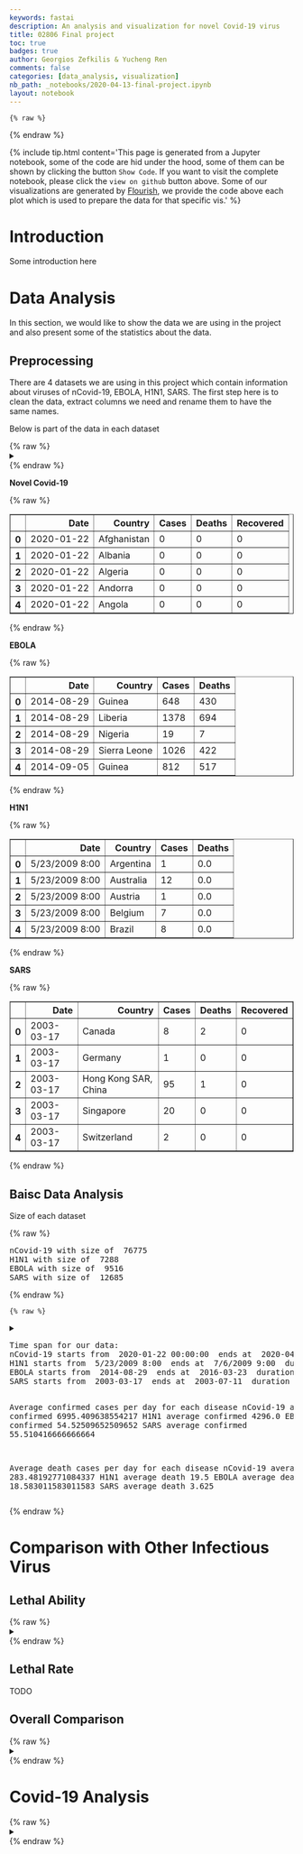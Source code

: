 ```yaml
---
keywords: fastai
description: An analysis and visualization for novel Covid-19 virus
title: 02806 Final project 
toc: true 
badges: true
author: Georgios Zefkilis & Yucheng Ren
comments: false
categories: [data_analysis, visualization]
nb_path: _notebooks/2020-04-13-final-project.ipynb
layout: notebook
---
```


<!--
#################################################
### THIS FILE WAS AUTOGENERATED! DO NOT EDIT! ###
#################################################
# file to edit: _notebooks/2020-04-13-final-project.ipynb
-->

<div class="container" id="notebook-container">
        
    {% raw %}
    
<div class="cell border-box-sizing code_cell rendered">

</div>
    {% endraw %}

<div class="cell border-box-sizing text_cell rendered"><div class="inner_cell">
<div class="text_cell_render border-box-sizing rendered_html">
<p>{% include tip.html content='This page is generated from a Jupyter notebook, some of the code are hid under the hood, some of them can be shown by clicking the button <code>Show Code</code>. If you want to visit the complete notebook, please click the <code>view on github</code> button above. Some of our visualizations are generated by <a href="https://app.flourish.studio/">Flourish</a>, we provide the code above each plot which is used to prepare the data for that specific vis.' %}</p>

</div>
</div>
</div>
<div class="cell border-box-sizing text_cell rendered"><div class="inner_cell">
<div class="text_cell_render border-box-sizing rendered_html">
<h1 id="Introduction">Introduction<a class="anchor-link" href="#Introduction"> </a></h1><p>Some introduction here</p>

</div>
</div>
</div>
<div class="cell border-box-sizing text_cell rendered"><div class="inner_cell">
<div class="text_cell_render border-box-sizing rendered_html">
<h1 id="Data-Analysis">Data Analysis<a class="anchor-link" href="#Data-Analysis"> </a></h1><p>In this section, we would like to show the data we are using in the project and also present some of the statistics about the data.</p>

</div>
</div>
</div>
<div class="cell border-box-sizing text_cell rendered"><div class="inner_cell">
<div class="text_cell_render border-box-sizing rendered_html">
<h2 id="Preprocessing">Preprocessing<a class="anchor-link" href="#Preprocessing"> </a></h2><p>There are 4 datasets we are using in this project which contain information about viruses of nCovid-19, EBOLA, H1N1, SARS. The first step here is to clean the data, extract columns we need and rename them to have the same names.</p>
<p>Below is part of the data in each dataset</p>

</div>
</div>
</div>
    {% raw %}
    
<div class="cell border-box-sizing code_cell rendered">
<details class="description">
      <summary class="btn btn-sm" data-open="Hide Code" data-close="Show Code"></summary>
        <p><div class="input">

<div class="inner_cell">
    <div class="input_area">
<div class=" highlight hl-ipython3"><pre><span></span><span class="c1">#collapse-hide</span>

<span class="c1"># cov19 preprocess</span>
<span class="n">cov19</span> <span class="o">=</span> <span class="n">cov19</span><span class="p">[[</span><span class="s1">&#39;Date&#39;</span><span class="p">,</span> <span class="s1">&#39;Country&#39;</span><span class="p">,</span> <span class="s1">&#39;Confirmed&#39;</span><span class="p">,</span> <span class="s1">&#39;Deaths&#39;</span><span class="p">,</span> <span class="s1">&#39;Recovered&#39;</span><span class="p">]]</span>
<span class="n">cov19</span><span class="p">[</span><span class="s1">&#39;Country&#39;</span><span class="p">]</span> <span class="o">=</span> <span class="n">cov19</span><span class="p">[</span><span class="s1">&#39;Country&#39;</span><span class="p">]</span><span class="o">.</span><span class="n">replace</span><span class="p">(</span><span class="s1">&#39;Mainland China&#39;</span><span class="p">,</span> <span class="s1">&#39;China&#39;</span><span class="p">)</span>
<span class="n">cov19</span><span class="o">.</span><span class="n">columns</span> <span class="o">=</span> <span class="p">[</span><span class="s1">&#39;Date&#39;</span><span class="p">,</span> <span class="s1">&#39;Country&#39;</span><span class="p">,</span> <span class="s1">&#39;Cases&#39;</span><span class="p">,</span> <span class="s1">&#39;Deaths&#39;</span><span class="p">,</span> <span class="s1">&#39;Recovered&#39;</span><span class="p">]</span>
<span class="n">cov19</span> <span class="o">=</span> <span class="n">cov19</span><span class="o">.</span><span class="n">groupby</span><span class="p">([</span><span class="s1">&#39;Date&#39;</span><span class="p">,</span> <span class="s1">&#39;Country&#39;</span><span class="p">])[[</span><span class="s1">&#39;Cases&#39;</span><span class="p">,</span> <span class="s1">&#39;Deaths&#39;</span><span class="p">,</span> <span class="s1">&#39;Recovered&#39;</span><span class="p">]]</span>
<span class="n">cov19</span> <span class="o">=</span> <span class="n">cov19</span><span class="o">.</span><span class="n">sum</span><span class="p">()</span><span class="o">.</span><span class="n">reset_index</span><span class="p">()</span>

<span class="c1"># ebola preprocess</span>
<span class="n">ebola</span> <span class="o">=</span> <span class="n">ebola</span><span class="p">[[</span><span class="s1">&#39;Date&#39;</span><span class="p">,</span> <span class="s1">&#39;Country&#39;</span><span class="p">,</span> <span class="s1">&#39;No. of confirmed, probable and suspected cases&#39;</span><span class="p">,</span>
                     <span class="s1">&#39;No. of confirmed, probable and suspected deaths&#39;</span><span class="p">]]</span>
<span class="n">ebola</span><span class="o">.</span><span class="n">columns</span> <span class="o">=</span> <span class="p">[</span><span class="s1">&#39;Date&#39;</span><span class="p">,</span> <span class="s1">&#39;Country&#39;</span><span class="p">,</span> <span class="s1">&#39;Cases&#39;</span><span class="p">,</span> <span class="s1">&#39;Deaths&#39;</span><span class="p">]</span>
<span class="n">ebola</span> <span class="o">=</span> <span class="n">ebola</span><span class="o">.</span><span class="n">groupby</span><span class="p">([</span><span class="s1">&#39;Date&#39;</span><span class="p">,</span> <span class="s1">&#39;Country&#39;</span><span class="p">])[[</span><span class="s1">&#39;Cases&#39;</span><span class="p">,</span> <span class="s1">&#39;Deaths&#39;</span><span class="p">]]</span>
<span class="n">ebola</span> <span class="o">=</span> <span class="n">ebola</span><span class="o">.</span><span class="n">sum</span><span class="p">()</span><span class="o">.</span><span class="n">reset_index</span><span class="p">()</span>
<span class="n">ebola</span><span class="p">[</span><span class="s1">&#39;Cases&#39;</span><span class="p">]</span> <span class="o">=</span> <span class="n">ebola</span><span class="p">[</span><span class="s1">&#39;Cases&#39;</span><span class="p">]</span><span class="o">.</span><span class="n">fillna</span><span class="p">(</span><span class="mi">0</span><span class="p">)</span>
<span class="n">ebola</span><span class="p">[</span><span class="s1">&#39;Deaths&#39;</span><span class="p">]</span> <span class="o">=</span> <span class="n">ebola</span><span class="p">[</span><span class="s1">&#39;Deaths&#39;</span><span class="p">]</span><span class="o">.</span><span class="n">fillna</span><span class="p">(</span><span class="mi">0</span><span class="p">)</span>
<span class="n">ebola</span><span class="p">[</span><span class="s1">&#39;Cases&#39;</span><span class="p">]</span> <span class="o">=</span> <span class="n">ebola</span><span class="p">[</span><span class="s1">&#39;Cases&#39;</span><span class="p">]</span><span class="o">.</span><span class="n">astype</span><span class="p">(</span><span class="s1">&#39;int&#39;</span><span class="p">)</span>
<span class="n">ebola</span><span class="p">[</span><span class="s1">&#39;Deaths&#39;</span><span class="p">]</span> <span class="o">=</span> <span class="n">ebola</span><span class="p">[</span><span class="s1">&#39;Deaths&#39;</span><span class="p">]</span><span class="o">.</span><span class="n">astype</span><span class="p">(</span><span class="s1">&#39;int&#39;</span><span class="p">)</span>

<span class="c1"># h1n1 preprocess</span>
<span class="n">h1n1</span> <span class="o">=</span> <span class="n">h1n1</span><span class="p">[[</span><span class="s1">&#39;Update Time&#39;</span><span class="p">,</span> <span class="s1">&#39;Country&#39;</span><span class="p">,</span> <span class="s1">&#39;Cases&#39;</span><span class="p">,</span> <span class="s1">&#39;Deaths&#39;</span><span class="p">]]</span>
<span class="n">h1n1</span><span class="o">.</span><span class="n">columns</span> <span class="o">=</span> <span class="p">[</span><span class="s1">&#39;Date&#39;</span><span class="p">,</span> <span class="s1">&#39;Country&#39;</span><span class="p">,</span> <span class="s1">&#39;Cases&#39;</span><span class="p">,</span> <span class="s1">&#39;Deaths&#39;</span><span class="p">]</span>
<span class="n">h1n1</span> <span class="o">=</span> <span class="n">h1n1</span><span class="o">.</span><span class="n">groupby</span><span class="p">([</span><span class="s1">&#39;Date&#39;</span><span class="p">,</span> <span class="s1">&#39;Country&#39;</span><span class="p">])[[</span><span class="s1">&#39;Cases&#39;</span><span class="p">,</span> <span class="s1">&#39;Deaths&#39;</span><span class="p">]]</span>
<span class="n">h1n1</span> <span class="o">=</span> <span class="n">h1n1</span><span class="o">.</span><span class="n">sum</span><span class="p">()</span><span class="o">.</span><span class="n">reset_index</span><span class="p">()</span>

<span class="c1"># sars preprocess</span>

<span class="n">sars</span> <span class="o">=</span> <span class="n">sars</span><span class="p">[[</span><span class="s1">&#39;Date&#39;</span><span class="p">,</span> <span class="s1">&#39;Country&#39;</span><span class="p">,</span> <span class="s1">&#39;Cumulative number of case(s)&#39;</span><span class="p">,</span> 
                   <span class="s1">&#39;Number of deaths&#39;</span><span class="p">,</span> <span class="s1">&#39;Number recovered&#39;</span><span class="p">]]</span>
<span class="n">sars</span><span class="o">.</span><span class="n">columns</span> <span class="o">=</span> <span class="p">[</span><span class="s1">&#39;Date&#39;</span><span class="p">,</span> <span class="s1">&#39;Country&#39;</span><span class="p">,</span> <span class="s1">&#39;Cases&#39;</span><span class="p">,</span> <span class="s1">&#39;Deaths&#39;</span><span class="p">,</span> <span class="s1">&#39;Recovered&#39;</span><span class="p">]</span>
<span class="n">sars</span> <span class="o">=</span> <span class="n">sars</span><span class="o">.</span><span class="n">groupby</span><span class="p">([</span><span class="s1">&#39;Date&#39;</span><span class="p">,</span> <span class="s1">&#39;Country&#39;</span><span class="p">])[[</span><span class="s1">&#39;Cases&#39;</span><span class="p">,</span> <span class="s1">&#39;Deaths&#39;</span><span class="p">,</span> <span class="s1">&#39;Recovered&#39;</span><span class="p">]]</span>
<span class="n">sars</span> <span class="o">=</span> <span class="n">sars</span><span class="o">.</span><span class="n">sum</span><span class="p">()</span><span class="o">.</span><span class="n">reset_index</span><span class="p">()</span>
</pre></div>

    </div>
</div>
</div>
</p>
    </details>
</div>
    {% endraw %}

<div class="cell border-box-sizing text_cell rendered"><div class="inner_cell">
<div class="text_cell_render border-box-sizing rendered_html">
<p><strong>Novel Covid-19</strong></p>

</div>
</div>
</div>
    {% raw %}
    
<div class="cell border-box-sizing code_cell rendered">

<div class="output_wrapper">
<div class="output">

<div class="output_area">


<div class="output_html rendered_html output_subarea output_execute_result">
<div>
<style scoped>
    .dataframe tbody tr th:only-of-type {
        vertical-align: middle;
    }

    .dataframe tbody tr th {
        vertical-align: top;
    }

    .dataframe thead th {
        text-align: right;
    }
</style>
<table border="1" class="dataframe">
  <thead>
    <tr style="text-align: right;">
      <th></th>
      <th>Date</th>
      <th>Country</th>
      <th>Cases</th>
      <th>Deaths</th>
      <th>Recovered</th>
    </tr>
  </thead>
  <tbody>
    <tr>
      <th>0</th>
      <td>2020-01-22</td>
      <td>Afghanistan</td>
      <td>0</td>
      <td>0</td>
      <td>0</td>
    </tr>
    <tr>
      <th>1</th>
      <td>2020-01-22</td>
      <td>Albania</td>
      <td>0</td>
      <td>0</td>
      <td>0</td>
    </tr>
    <tr>
      <th>2</th>
      <td>2020-01-22</td>
      <td>Algeria</td>
      <td>0</td>
      <td>0</td>
      <td>0</td>
    </tr>
    <tr>
      <th>3</th>
      <td>2020-01-22</td>
      <td>Andorra</td>
      <td>0</td>
      <td>0</td>
      <td>0</td>
    </tr>
    <tr>
      <th>4</th>
      <td>2020-01-22</td>
      <td>Angola</td>
      <td>0</td>
      <td>0</td>
      <td>0</td>
    </tr>
  </tbody>
</table>
</div>
</div>

</div>

</div>
</div>

</div>
    {% endraw %}

<div class="cell border-box-sizing text_cell rendered"><div class="inner_cell">
<div class="text_cell_render border-box-sizing rendered_html">
<p><strong>EBOLA</strong></p>

</div>
</div>
</div>
    {% raw %}
    
<div class="cell border-box-sizing code_cell rendered">

<div class="output_wrapper">
<div class="output">

<div class="output_area">


<div class="output_html rendered_html output_subarea output_execute_result">
<div>
<style scoped>
    .dataframe tbody tr th:only-of-type {
        vertical-align: middle;
    }

    .dataframe tbody tr th {
        vertical-align: top;
    }

    .dataframe thead th {
        text-align: right;
    }
</style>
<table border="1" class="dataframe">
  <thead>
    <tr style="text-align: right;">
      <th></th>
      <th>Date</th>
      <th>Country</th>
      <th>Cases</th>
      <th>Deaths</th>
    </tr>
  </thead>
  <tbody>
    <tr>
      <th>0</th>
      <td>2014-08-29</td>
      <td>Guinea</td>
      <td>648</td>
      <td>430</td>
    </tr>
    <tr>
      <th>1</th>
      <td>2014-08-29</td>
      <td>Liberia</td>
      <td>1378</td>
      <td>694</td>
    </tr>
    <tr>
      <th>2</th>
      <td>2014-08-29</td>
      <td>Nigeria</td>
      <td>19</td>
      <td>7</td>
    </tr>
    <tr>
      <th>3</th>
      <td>2014-08-29</td>
      <td>Sierra Leone</td>
      <td>1026</td>
      <td>422</td>
    </tr>
    <tr>
      <th>4</th>
      <td>2014-09-05</td>
      <td>Guinea</td>
      <td>812</td>
      <td>517</td>
    </tr>
  </tbody>
</table>
</div>
</div>

</div>

</div>
</div>

</div>
    {% endraw %}

<div class="cell border-box-sizing text_cell rendered"><div class="inner_cell">
<div class="text_cell_render border-box-sizing rendered_html">
<p><strong>H1N1</strong></p>

</div>
</div>
</div>
    {% raw %}
    
<div class="cell border-box-sizing code_cell rendered">

<div class="output_wrapper">
<div class="output">

<div class="output_area">


<div class="output_html rendered_html output_subarea output_execute_result">
<div>
<style scoped>
    .dataframe tbody tr th:only-of-type {
        vertical-align: middle;
    }

    .dataframe tbody tr th {
        vertical-align: top;
    }

    .dataframe thead th {
        text-align: right;
    }
</style>
<table border="1" class="dataframe">
  <thead>
    <tr style="text-align: right;">
      <th></th>
      <th>Date</th>
      <th>Country</th>
      <th>Cases</th>
      <th>Deaths</th>
    </tr>
  </thead>
  <tbody>
    <tr>
      <th>0</th>
      <td>5/23/2009 8:00</td>
      <td>Argentina</td>
      <td>1</td>
      <td>0.0</td>
    </tr>
    <tr>
      <th>1</th>
      <td>5/23/2009 8:00</td>
      <td>Australia</td>
      <td>12</td>
      <td>0.0</td>
    </tr>
    <tr>
      <th>2</th>
      <td>5/23/2009 8:00</td>
      <td>Austria</td>
      <td>1</td>
      <td>0.0</td>
    </tr>
    <tr>
      <th>3</th>
      <td>5/23/2009 8:00</td>
      <td>Belgium</td>
      <td>7</td>
      <td>0.0</td>
    </tr>
    <tr>
      <th>4</th>
      <td>5/23/2009 8:00</td>
      <td>Brazil</td>
      <td>8</td>
      <td>0.0</td>
    </tr>
  </tbody>
</table>
</div>
</div>

</div>

</div>
</div>

</div>
    {% endraw %}

<div class="cell border-box-sizing text_cell rendered"><div class="inner_cell">
<div class="text_cell_render border-box-sizing rendered_html">
<p><strong>SARS</strong></p>

</div>
</div>
</div>
    {% raw %}
    
<div class="cell border-box-sizing code_cell rendered">

<div class="output_wrapper">
<div class="output">

<div class="output_area">


<div class="output_html rendered_html output_subarea output_execute_result">
<div>
<style scoped>
    .dataframe tbody tr th:only-of-type {
        vertical-align: middle;
    }

    .dataframe tbody tr th {
        vertical-align: top;
    }

    .dataframe thead th {
        text-align: right;
    }
</style>
<table border="1" class="dataframe">
  <thead>
    <tr style="text-align: right;">
      <th></th>
      <th>Date</th>
      <th>Country</th>
      <th>Cases</th>
      <th>Deaths</th>
      <th>Recovered</th>
    </tr>
  </thead>
  <tbody>
    <tr>
      <th>0</th>
      <td>2003-03-17</td>
      <td>Canada</td>
      <td>8</td>
      <td>2</td>
      <td>0</td>
    </tr>
    <tr>
      <th>1</th>
      <td>2003-03-17</td>
      <td>Germany</td>
      <td>1</td>
      <td>0</td>
      <td>0</td>
    </tr>
    <tr>
      <th>2</th>
      <td>2003-03-17</td>
      <td>Hong Kong SAR, China</td>
      <td>95</td>
      <td>1</td>
      <td>0</td>
    </tr>
    <tr>
      <th>3</th>
      <td>2003-03-17</td>
      <td>Singapore</td>
      <td>20</td>
      <td>0</td>
      <td>0</td>
    </tr>
    <tr>
      <th>4</th>
      <td>2003-03-17</td>
      <td>Switzerland</td>
      <td>2</td>
      <td>0</td>
      <td>0</td>
    </tr>
  </tbody>
</table>
</div>
</div>

</div>

</div>
</div>

</div>
    {% endraw %}

<div class="cell border-box-sizing text_cell rendered"><div class="inner_cell">
<div class="text_cell_render border-box-sizing rendered_html">
<h2 id="Baisc-Data-Analysis">Baisc Data Analysis<a class="anchor-link" href="#Baisc-Data-Analysis"> </a></h2><p>Size of each dataset</p>

</div>
</div>
</div>
    {% raw %}
    
<div class="cell border-box-sizing code_cell rendered">

<div class="output_wrapper">
<div class="output">

<div class="output_area">

<div class="output_subarea output_stream output_stdout output_text">
<pre>nCovid-19 with size of  76775
H1N1 with size of  7288
EBOLA with size of  9516
SARS with size of  12685
</pre>
</div>
</div>

</div>
</div>

</div>
    {% endraw %}

    {% raw %}
    
<div class="cell border-box-sizing code_cell rendered">
<details class="description">
      <summary class="btn btn-sm" data-open="Hide Code" data-close="Show Code"></summary>
        <p><div class="input">

<div class="inner_cell">
    <div class="input_area">
<div class=" highlight hl-ipython3"><pre><span></span><span class="c1"># collapse-hide</span>

<span class="k">def</span> <span class="nf">averagePerDay</span><span class="p">(</span><span class="n">disease</span><span class="p">,</span> <span class="n">attr</span><span class="o">=</span><span class="s1">&#39;Cases&#39;</span><span class="p">):</span>
    <span class="n">allCases</span> <span class="o">=</span> <span class="n">disease</span><span class="p">[</span><span class="n">attr</span><span class="p">]</span><span class="o">.</span><span class="n">max</span><span class="p">()</span>
    <span class="n">days</span> <span class="o">=</span> <span class="nb">len</span><span class="p">(</span><span class="n">disease</span><span class="o">.</span><span class="n">Date</span><span class="o">.</span><span class="n">unique</span><span class="p">())</span>
    <span class="k">return</span> <span class="n">allCases</span> <span class="o">*</span> <span class="mf">1.0</span> <span class="o">/</span> <span class="n">days</span>

<span class="k">def</span> <span class="nf">getTimeSpan</span><span class="p">(</span><span class="n">disease</span><span class="p">):</span>
    <span class="k">return</span> <span class="p">(</span><span class="n">disease</span><span class="o">.</span><span class="n">Date</span><span class="o">.</span><span class="n">min</span><span class="p">(),</span> <span class="n">disease</span><span class="o">.</span><span class="n">Date</span><span class="o">.</span><span class="n">max</span><span class="p">(),</span> <span class="nb">len</span><span class="p">(</span><span class="n">disease</span><span class="o">.</span><span class="n">Date</span><span class="o">.</span><span class="n">unique</span><span class="p">()))</span>

<span class="nb">print</span><span class="p">(</span><span class="s2">&quot;Time span for our data:&quot;</span><span class="p">)</span>
<span class="k">for</span> <span class="n">key</span><span class="p">,</span> <span class="n">value</span> <span class="ow">in</span> <span class="n">dataset</span><span class="o">.</span><span class="n">items</span><span class="p">():</span>
    <span class="n">start</span><span class="p">,</span> <span class="n">end</span><span class="p">,</span> <span class="n">span</span> <span class="o">=</span> <span class="n">getTimeSpan</span><span class="p">(</span><span class="n">value</span><span class="p">)</span>
    <span class="nb">print</span><span class="p">(</span><span class="n">key</span><span class="p">,</span> <span class="s1">&#39;starts from &#39;</span><span class="p">,</span> <span class="n">start</span><span class="p">,</span> <span class="s1">&#39; ends at &#39;</span><span class="p">,</span> <span class="n">end</span><span class="p">,</span> <span class="s1">&#39; duration &#39;</span><span class="p">,</span> <span class="n">span</span><span class="p">,</span> <span class="s1">&#39;days&#39;</span><span class="p">)</span>

<span class="nb">print</span><span class="p">()</span>
<span class="nb">print</span><span class="p">(</span><span class="s2">&quot;Average confirmed cases per day for each disease&quot;</span><span class="p">)</span>
<span class="k">for</span> <span class="n">key</span><span class="p">,</span> <span class="n">value</span> <span class="ow">in</span> <span class="n">dataset</span><span class="o">.</span><span class="n">items</span><span class="p">():</span>
    <span class="n">cases</span> <span class="o">=</span> <span class="n">averagePerDay</span><span class="p">(</span><span class="n">value</span><span class="p">)</span>
    <span class="nb">print</span><span class="p">(</span><span class="n">key</span><span class="p">,</span> <span class="s1">&#39;average confirmed&#39;</span><span class="p">,</span> <span class="n">cases</span><span class="p">)</span>
<span class="nb">print</span><span class="p">()</span>
<span class="nb">print</span><span class="p">(</span><span class="s2">&quot;Average death cases per day for each disease&quot;</span><span class="p">)</span>
<span class="k">for</span> <span class="n">key</span><span class="p">,</span> <span class="n">value</span> <span class="ow">in</span> <span class="n">dataset</span><span class="o">.</span><span class="n">items</span><span class="p">():</span>
    <span class="n">cases</span> <span class="o">=</span> <span class="n">averagePerDay</span><span class="p">(</span><span class="n">value</span><span class="p">,</span> <span class="s1">&#39;Deaths&#39;</span><span class="p">)</span>
    <span class="nb">print</span><span class="p">(</span><span class="n">key</span><span class="p">,</span> <span class="s1">&#39;average death&#39;</span><span class="p">,</span> <span class="n">cases</span><span class="p">)</span>
</pre></div>

    </div>
</div>
</div>
</p>
    </details>
<div class="output_wrapper">
<div class="output">

<div class="output_area">

<div class="output_subarea output_stream output_stdout output_text">
<pre>Time span for our data:
nCovid-19 starts from  2020-01-22 00:00:00  ends at  2020-04-13 00:00:00  duration  83 days
H1N1 starts from  5/23/2009 8:00  ends at  7/6/2009 9:00  duration  22 days
EBOLA starts from  2014-08-29  ends at  2016-03-23  duration  259 days
SARS starts from  2003-03-17  ends at  2003-07-11  duration  96 days

Average confirmed cases per day for each disease
nCovid-19 average confirmed 6995.409638554217
H1N1 average confirmed 4296.0
EBOLA average confirmed 54.52509652509652
SARS average confirmed 55.510416666666664

Average death cases per day for each disease
nCovid-19 average death 283.48192771084337
H1N1 average death 19.5
EBOLA average death 18.583011583011583
SARS average death 3.625
</pre>
</div>
</div>

</div>
</div>

</div>
    {% endraw %}

<div class="cell border-box-sizing text_cell rendered"><div class="inner_cell">
<div class="text_cell_render border-box-sizing rendered_html">
<h1 id="Comparison-with-Other-Infectious-Virus">Comparison with Other Infectious Virus<a class="anchor-link" href="#Comparison-with-Other-Infectious-Virus"> </a></h1>
</div>
</div>
</div>
<div class="cell border-box-sizing text_cell rendered"><div class="inner_cell">
<div class="text_cell_render border-box-sizing rendered_html">
<h2 id="Lethal-Ability">Lethal Ability<a class="anchor-link" href="#Lethal-Ability"> </a></h2>
</div>
</div>
</div>
    {% raw %}
    
<div class="cell border-box-sizing code_cell rendered">
<details class="description">
      <summary class="btn btn-sm" data-open="Hide Code" data-close="Show Code"></summary>
        <p><div class="input">

<div class="inner_cell">
    <div class="input_area">
<div class=" highlight hl-ipython3"><pre><span></span><span class="c1"># collapse-hide</span>
<span class="c1"># data for line chart</span>
<span class="n">conDeaths</span> <span class="o">=</span> <span class="n">pd</span><span class="o">.</span><span class="n">concat</span><span class="p">([</span><span class="n">c_dbd</span><span class="p">[</span><span class="s1">&#39;Deaths&#39;</span><span class="p">],</span> <span class="n">h_dbd</span><span class="p">[</span><span class="s1">&#39;Deaths&#39;</span><span class="p">],</span> <span class="n">e_dbd</span><span class="p">[</span><span class="s1">&#39;Deaths&#39;</span><span class="p">],</span> <span class="n">s_dbd</span><span class="p">[</span><span class="s1">&#39;Deaths&#39;</span><span class="p">]],</span> <span class="n">axis</span><span class="o">=</span><span class="mi">1</span><span class="p">,</span><span class="n">keys</span><span class="o">=</span><span class="p">[</span><span class="s1">&#39;Covid-19&#39;</span><span class="p">,</span> <span class="s1">&#39;H1N1&#39;</span><span class="p">,</span><span class="s1">&#39;EBOLA&#39;</span><span class="p">,</span> <span class="s1">&#39;SARS&#39;</span><span class="p">])</span>
<span class="n">conDeaths</span><span class="o">.</span><span class="n">to_csv</span><span class="p">(</span><span class="s1">&#39;compDeath.csv&#39;</span><span class="p">,</span> <span class="n">index</span><span class="o">=</span><span class="kc">True</span><span class="p">)</span>
</pre></div>

    </div>
</div>
</div>
</p>
    </details>
</div>
    {% endraw %}

<div class="cell border-box-sizing text_cell rendered"><div class="inner_cell">
<div class="text_cell_render border-box-sizing rendered_html">
<div class="flourish-embed" data-src="story/261608" data-url="https://flo.uri.sh/story/261608/embed"><script src="https://public.flourish.studio/resources/embed.js"></script></div>
</div>
</div>
</div>
<div class="cell border-box-sizing text_cell rendered"><div class="inner_cell">
<div class="text_cell_render border-box-sizing rendered_html">
<h2 id="Lethal-Rate">Lethal Rate<a class="anchor-link" href="#Lethal-Rate"> </a></h2><p>TODO</p>

</div>
</div>
</div>
<div class="cell border-box-sizing text_cell rendered"><div class="inner_cell">
<div class="text_cell_render border-box-sizing rendered_html">
<h2 id="Overall-Comparison">Overall Comparison<a class="anchor-link" href="#Overall-Comparison"> </a></h2>
</div>
</div>
</div>
    {% raw %}
    
<div class="cell border-box-sizing code_cell rendered">
<details class="description">
      <summary class="btn btn-sm" data-open="Hide Code" data-close="Show Code"></summary>
        <p><div class="input">

<div class="inner_cell">
    <div class="input_area">
<div class=" highlight hl-ipython3"><pre><span></span><span class="c1"># collapse-hide</span>
<span class="c1"># data for buble chart</span>
<span class="n">header</span> <span class="o">=</span> <span class="s1">&#39;Virus, No. of countries, Time Duration, Confirmed, Deaths, Recovered&#39;</span>
<span class="c1"># total confirmed, total deaths, total recovered, time duration, No. of countries</span>
<span class="k">with</span> <span class="nb">open</span><span class="p">(</span><span class="s1">&#39;buble.csv&#39;</span><span class="p">,</span> <span class="s1">&#39;w&#39;</span><span class="p">)</span> <span class="k">as</span> <span class="n">f</span><span class="p">:</span>
    <span class="n">f</span><span class="o">.</span><span class="n">write</span><span class="p">(</span><span class="n">header</span> <span class="o">+</span> <span class="s1">&#39;</span><span class="se">\n</span><span class="s1">&#39;</span><span class="p">)</span>
    <span class="k">for</span> <span class="n">name</span><span class="p">,</span> <span class="n">data</span> <span class="ow">in</span> <span class="n">dataset</span><span class="o">.</span><span class="n">items</span><span class="p">():</span>
        <span class="n">line</span> <span class="o">=</span> <span class="p">[</span><span class="n">name</span><span class="p">]</span>
        <span class="n">line</span><span class="o">.</span><span class="n">append</span><span class="p">(</span><span class="nb">str</span><span class="p">(</span><span class="nb">len</span><span class="p">(</span><span class="n">data</span><span class="o">.</span><span class="n">Country</span><span class="o">.</span><span class="n">unique</span><span class="p">())))</span>
        <span class="n">line</span><span class="o">.</span><span class="n">append</span><span class="p">(</span><span class="nb">str</span><span class="p">(</span><span class="nb">len</span><span class="p">(</span><span class="n">data</span><span class="o">.</span><span class="n">Date</span><span class="o">.</span><span class="n">unique</span><span class="p">())))</span>
        <span class="k">if</span> <span class="nb">hasattr</span><span class="p">(</span><span class="n">data</span><span class="p">,</span> <span class="s1">&#39;Cases&#39;</span><span class="p">):</span>
            <span class="n">line</span><span class="o">.</span><span class="n">append</span><span class="p">(</span><span class="nb">str</span><span class="p">(</span><span class="n">data</span><span class="o">.</span><span class="n">Cases</span><span class="o">.</span><span class="n">sum</span><span class="p">()))</span>
        <span class="k">else</span><span class="p">:</span>
            <span class="n">line</span><span class="o">.</span><span class="n">append</span><span class="p">(</span><span class="nb">str</span><span class="p">(</span><span class="n">data</span><span class="o">.</span><span class="n">Confirmed</span><span class="o">.</span><span class="n">sum</span><span class="p">()))</span>
        <span class="n">line</span><span class="o">.</span><span class="n">append</span><span class="p">(</span><span class="nb">str</span><span class="p">(</span><span class="n">data</span><span class="o">.</span><span class="n">Deaths</span><span class="o">.</span><span class="n">sum</span><span class="p">()))</span>
        <span class="k">if</span> <span class="nb">hasattr</span><span class="p">(</span><span class="n">data</span><span class="p">,</span> <span class="s1">&#39;Recovered&#39;</span><span class="p">):</span>
            <span class="n">line</span><span class="o">.</span><span class="n">append</span><span class="p">(</span><span class="nb">str</span><span class="p">(</span><span class="n">data</span><span class="o">.</span><span class="n">Recovered</span><span class="o">.</span><span class="n">sum</span><span class="p">()))</span>
        <span class="k">else</span><span class="p">:</span>
            <span class="n">line</span><span class="o">.</span><span class="n">append</span><span class="p">(</span><span class="s1">&#39;&#39;</span><span class="p">)</span>
        <span class="n">f</span><span class="o">.</span><span class="n">write</span><span class="p">(</span><span class="s1">&#39;,&#39;</span><span class="o">.</span><span class="n">join</span><span class="p">(</span><span class="n">line</span><span class="p">)</span> <span class="o">+</span> <span class="s1">&#39;</span><span class="se">\n</span><span class="s1">&#39;</span><span class="p">)</span>
</pre></div>

    </div>
</div>
</div>
</p>
    </details>
</div>
    {% endraw %}

<div class="cell border-box-sizing text_cell rendered"><div class="inner_cell">
<div class="text_cell_render border-box-sizing rendered_html">
<div class="flourish-embed flourish-scatter" data-src="visualisation/1913459" data-url="https://flo.uri.sh/visualisation/1913459/embed"><script src="https://public.flourish.studio/resources/embed.js"></script></div>
</div>
</div>
</div>
<div class="cell border-box-sizing text_cell rendered"><div class="inner_cell">
<div class="text_cell_render border-box-sizing rendered_html">
<h1 id="Covid-19-Analysis">Covid-19 Analysis<a class="anchor-link" href="#Covid-19-Analysis"> </a></h1>
</div>
</div>
</div>
    {% raw %}
    
<div class="cell border-box-sizing code_cell rendered">
<details class="description">
      <summary class="btn btn-sm" data-open="Hide Code" data-close="Show Code"></summary>
        <p><div class="input">

<div class="inner_cell">
    <div class="input_area">
<div class=" highlight hl-ipython3"><pre><span></span><span class="c1"># collapse-hide</span>
<span class="c1"># data for bar race chart</span>
<span class="n">countries</span> <span class="o">=</span> <span class="n">cov19</span><span class="o">.</span><span class="n">Country</span><span class="o">.</span><span class="n">unique</span><span class="p">()</span>
<span class="n">length</span> <span class="o">=</span> <span class="nb">len</span><span class="p">(</span><span class="n">cov19</span><span class="o">.</span><span class="n">loc</span><span class="p">[</span><span class="n">cov19</span><span class="o">.</span><span class="n">Country</span> <span class="o">==</span> <span class="s1">&#39;China&#39;</span><span class="p">]</span><span class="o">.</span><span class="n">Cases</span><span class="p">)</span>
<span class="n">header</span> <span class="o">=</span> <span class="p">[</span><span class="s1">&#39;Day&#39;</span> <span class="o">+</span> <span class="nb">str</span><span class="p">(</span><span class="n">i</span><span class="p">)</span> <span class="k">for</span> <span class="n">i</span> <span class="ow">in</span> <span class="nb">range</span><span class="p">(</span><span class="mi">1</span><span class="p">,</span> <span class="n">length</span><span class="o">+</span><span class="mi">1</span><span class="p">)]</span>
<span class="n">header</span><span class="o">.</span><span class="n">insert</span><span class="p">(</span><span class="mi">0</span><span class="p">,</span> <span class="s1">&#39;Country&#39;</span><span class="p">)</span>
<span class="k">with</span> <span class="nb">open</span><span class="p">(</span><span class="s1">&#39;COV 19.csv&#39;</span><span class="p">,</span> <span class="s1">&#39;w&#39;</span><span class="p">)</span> <span class="k">as</span> <span class="n">f</span><span class="p">:</span>
    <span class="n">f</span><span class="o">.</span><span class="n">write</span><span class="p">(</span><span class="s1">&#39;,&#39;</span><span class="o">.</span><span class="n">join</span><span class="p">(</span><span class="n">header</span><span class="p">)</span> <span class="o">+</span> <span class="s1">&#39;</span><span class="se">\n</span><span class="s1">&#39;</span><span class="p">)</span>
    <span class="k">for</span> <span class="n">country</span> <span class="ow">in</span> <span class="n">countries</span><span class="p">:</span>
        <span class="n">line</span> <span class="o">=</span> <span class="p">[</span><span class="nb">str</span><span class="p">(</span><span class="n">i</span><span class="p">)</span> <span class="k">for</span> <span class="n">i</span> <span class="ow">in</span> <span class="n">cov19</span><span class="o">.</span><span class="n">loc</span><span class="p">[</span><span class="n">cov19</span><span class="o">.</span><span class="n">Country</span> <span class="o">==</span> <span class="n">country</span><span class="p">]</span><span class="o">.</span><span class="n">Cases</span><span class="p">]</span>
        <span class="n">line</span><span class="o">.</span><span class="n">insert</span><span class="p">(</span><span class="mi">0</span><span class="p">,</span> <span class="n">country</span><span class="p">)</span>
        <span class="n">f</span><span class="o">.</span><span class="n">write</span><span class="p">(</span><span class="s1">&#39;,&#39;</span><span class="o">.</span><span class="n">join</span><span class="p">(</span><span class="n">line</span><span class="p">)</span> <span class="o">+</span> <span class="s1">&#39;</span><span class="se">\n</span><span class="s1">&#39;</span><span class="p">)</span>
</pre></div>

    </div>
</div>
</div>
</p>
    </details>
</div>
    {% endraw %}

<div class="cell border-box-sizing text_cell rendered"><div class="inner_cell">
<div class="text_cell_render border-box-sizing rendered_html">
<div class="flourish-embed flourish-bar-chart-race" data-src="visualisation/1908357" data-url="https://flo.uri.sh/visualisation/1908357/embed"><script src="https://public.flourish.studio/resources/embed.js"></script></div>
</div>
</div>
</div>
</div>
 

